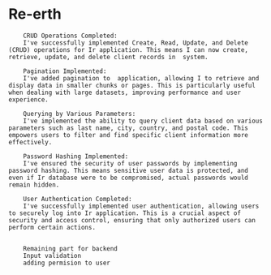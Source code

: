 # Re-erth

        CRUD Operations Completed:
        I've successfully implemented Create, Read, Update, and Delete (CRUD) operations for Ir application. This means I can now create, retrieve, update, and delete client records in  system.

        Pagination Implemented:
        I've added pagination to  application, allowing I to retrieve and display data in smaller chunks or pages. This is particularly useful when dealing with large datasets, improving performance and user experience.

        Querying by Various Parameters:
        I've implemented the ability to query client data based on various parameters such as last name, city, country, and postal code. This empowers users to filter and find specific client information more effectively.

        Password Hashing Implemented:
        I've ensured the security of user passwords by implementing password hashing. This means sensitive user data is protected, and even if Ir database were to be compromised, actual passwords would remain hidden.

        User Authentication Completed:
        I've successfully implemented user authentication, allowing users to securely log into Ir application. This is a crucial aspect of security and access control, ensuring that only authorized users can perform certain actions.


        Remaining part for backend
        Input validation
        adding permision to user